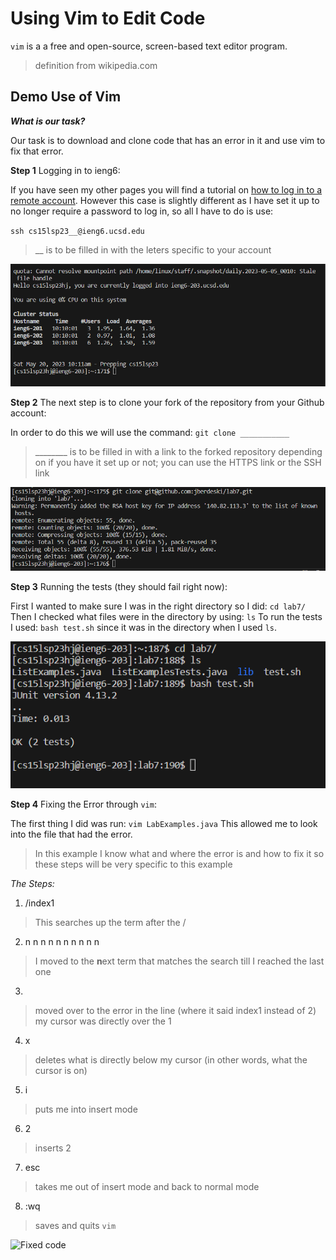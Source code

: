 # Using Vim to Edit Code

`vim` is a a free and open-source, screen-based text editor program.
> definition from wikipedia.com

## Demo Use of Vim

**_What is our task?_**

Our task is to download and clone code that has an error in it and use vim to fix that error.

**Step 1**
Logging in to ieng6:

If you have seen my other pages you will find a tutorial on [how to log in to a remote account](https://jberdeski.github.io/cse15l-lab-report1/report-steps.html).
However this case is slightly different as I have set it up to no longer require a password to log in,
so all I have to do is use:

`ssh cs15lsp23__@ieng6.ucsd.edu`

> __ is to be filled in with the leters specific to your account

![Logging In](1.Login.png)


**Step 2**
The next step is to clone your fork of the repository from your Github account:

In order to do this we will use the command:
`git clone ___________`
> ________  is to be filled in with a link to the forked repository
> depending on if you have it set up or not; you can use the HTTPS link or the SSH link

![Cloning the Repository](2.clone.png)


**Step 3**
Running the tests (they should fail right now):

First I wanted to make sure I was in the right directory so I did:
`cd lab7/`
Then I checked what files were in the directory by using:
`ls`
To run the tests I used:
`bash test.sh` 
since it was in the directory when I used `ls`.

![Running Failed Tests](3.testFail.png)


**Step 4**
Fixing the Error through `vim`:

The first thing I did was run:
`vim LabExamples.java`
This allowed me to look into the file that had the error.
> In this example I know what and where the error is and how to fix it so these steps will be very specific to this example

*The Steps:*

1) /index1 <enter>
  
  > This searches up the term after the / 
  
2) n n n n n n n n n n
  
  > I moved to the **n**ext term that matches the search till I reached the last one
  
3) <right><right><right><right><right>
  
  > moved over to the error in the line (where it said index1 instead of 2)
  > my cursor was directly over the 1
  
4) x
  
  > deletes what is directly below my cursor (in other words, what the cursor is on)
  
5) i
  
  >puts me into insert mode
  
6) 2
  
  > inserts 2 
  
7) esc
  
  >takes me out of insert mode and back to normal mode
  
8) :wq
  
  > saves and quits `vim`
  
  ![Fixed code](4.fixedCode.png)

